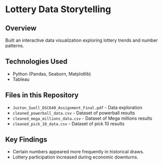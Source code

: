 # Lottery Data Storytelling
## Overview
Built an interactive data visualization exploring lottery trends and number patterns.

## Technologies Used
- Python (Pandas, Seaborn, Matplotlib)
- Tableau

## Files in this Repository
- `Juston_Suell_DSC640_Assignment_Final.pdf` - Data exploration
- `cleaned_powerball_data.csv` - Dataset of powerball results
- `cleaned_mega_millions_data.csv` - Dataset of Mega millions results
- `cleaned_pick_10_data.csv` - Dataset of pick 10 results

## Key Findings
- Certain numbers appeared more frequently in historical draws.
- Lottery participation increased during economic downturns.
